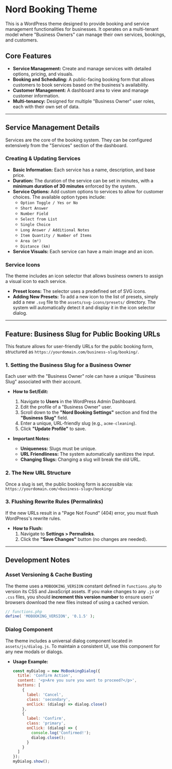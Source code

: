 # Nord Booking Theme

This is a WordPress theme designed to provide booking and service management functionalities for businesses. It operates on a multi-tenant model where "Business Owners" can manage their own services, bookings, and customers.

## Core Features

-   **Service Management:** Create and manage services with detailed options, pricing, and visuals.
-   **Booking and Scheduling:** A public-facing booking form that allows customers to book services based on the business's availability.
-   **Customer Management:** A dashboard area to view and manage customer information.
-   **Multi-tenancy:** Designed for multiple "Business Owner" user roles, each with their own set of data.

---

## Service Management Details

Services are the core of the booking system. They can be configured extensively from the "Services" section of the dashboard.

### Creating & Updating Services

-   **Basic Information:** Each service has a name, description, and base price.
-   **Duration:** The duration of the service can be set in minutes, with a **minimum duration of 30 minutes** enforced by the system.
-   **Service Options:** Add custom options to services to allow for customer choices. The available option types include:
    -   `Option Toggle / Yes or No`
    -   `Short Answer`
    -   `Number Field`
    -   `Select from List`
    -   `Single Choice`
    -   `Long Answer / Additional Notes`
    -   `Item Quantity / Number of Items`
    -   `Area (m²)`
    -   `Distance (km)`
-   **Service Visuals:** Each service can have a main image and an icon.

### Service Icons

The theme includes an icon selector that allows business owners to assign a visual icon to each service.

-   **Preset Icons:** The selector uses a predefined set of SVG icons.
-   **Adding New Presets:** To add a new icon to the list of presets, simply add a new `.svg` file to the `assets/svg-icons/presets/` directory. The system will automatically detect it and display it in the icon selector dialog.

---

## Feature: Business Slug for Public Booking URLs

This feature allows for user-friendly URLs for the public booking form, structured as `https://yourdomain.com/business-slug/booking/`.

### 1. Setting the Business Slug for a Business Owner

Each user with the "Business Owner" role can have a unique "Business Slug" associated with their account.

- **How to Set/Edit:**
  1.  Navigate to **Users** in the WordPress Admin Dashboard.
  2.  Edit the profile of a "Business Owner" user.
  3.  Scroll down to the **"Nord Booking Settings"** section and find the **"Business Slug"** field.
  4.  Enter a unique, URL-friendly slug (e.g., `acme-cleaning`).
  5.  Click **"Update Profile"** to save.

- **Important Notes:**
  - **Uniqueness:** Slugs must be unique.
  - **URL Friendliness:** The system automatically sanitizes the input.
  - **Changing Slugs:** Changing a slug will break the old URL.

### 2. The New URL Structure

Once a slug is set, the public booking form is accessible via: `https://yourdomain.com/<business-slug>/booking/`

### 3. Flushing Rewrite Rules (Permalinks)

If the new URLs result in a "Page Not Found" (404) error, you must flush WordPress's rewrite rules.

- **How to Flush:**
  1.  Navigate to **Settings > Permalinks**.
  2.  Click the **"Save Changes"** button (no changes are needed).

---

## Development Notes

### Asset Versioning & Cache Busting

The theme uses a `MOBOOKING_VERSION` constant defined in `functions.php` to version its CSS and JavaScript assets. If you make changes to any `.js` or `.css` files, you should **increment this version number** to ensure users' browsers download the new files instead of using a cached version.

```php
// functions.php
define( 'MOBOOKING_VERSION', '0.1.5' );
```

### Dialog Component

The theme includes a universal dialog component located in `assets/js/dialog.js`. To maintain a consistent UI, use this component for any new modals or dialogs.

-   **Usage Example:**
    ```javascript
    const myDialog = new MoBookingDialog({
      title: 'Confirm Action',
      content: '<p>Are you sure you want to proceed?</p>',
      buttons: [
        {
          label: 'Cancel',
          class: 'secondary',
          onClick: (dialog) => dialog.close()
        },
        {
          label: 'Confirm',
          class: 'primary',
          onClick: (dialog) => {
            console.log('Confirmed!');
            dialog.close();
          }
        }
      ]
    });
    myDialog.show();
    ```
